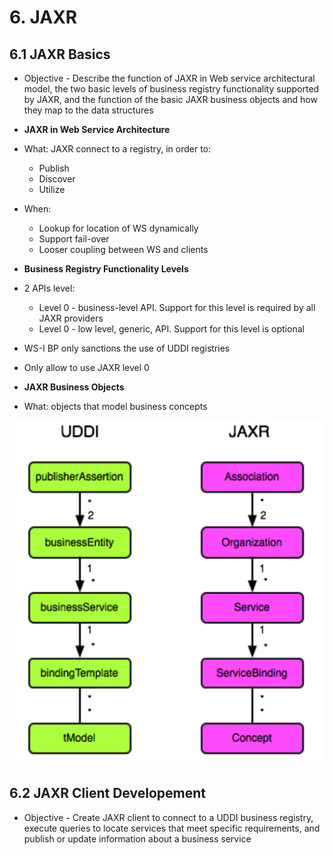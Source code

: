 # 6. JAXR

## 6.1 JAXR Basics
* Objective - Describe the function of JAXR in Web service architectural model, the two basic levels of business registry functionality supported by JAXR, and the function of the basic JAXR business objects and how they map to the data structures

* **JAXR in Web Service Architecture**
* What: JAXR connect to a registry, in order to:
    * Publish
    * Discover
    * Utilize
* When:
    * Lookup for location of WS dynamically
    * Support fail-over
    * Looser coupling between WS and clients

* **Business Registry Functionality Levels**
* 2 APIs level:
    * Level 0 - business-level API. Support for this level is required by all JAXR providers
    * Level 0 - low level, generic, API. Support for this level is optional

* WS-I BP only sanctions the use of UDDI registries
* Only allow to use JAXR level 0

* **JAXR Business Objects**
* What: objects that model business concepts

![JAXR Business Objects](images/jaxr-business-objects.png)

## 6.2 JAXR Client Developement
* Objective - Create JAXR client to connect to a UDDI business registry, execute queries to locate services that meet specific requirements, and publish or update information about a business service